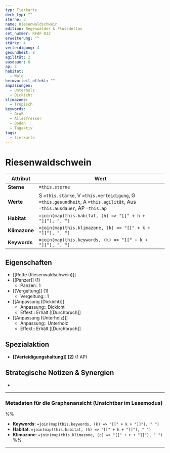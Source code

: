 ```yaml
---
typ: Tierkarte
deck_typ: ""
sterne: 3
name: Riesenwaldschwein
edition: Regenwälder & Flussdeltas
set_nummer: RFAF 012
erweiterung: ""
stärke: 4
verteidigung: 4
gesundheit: 8
agilität: 2
ausdauer: 6
ap: 2
habitat:
  - Wald
heimvorteil_effekt: ""
anpassungen:
  - Unterholz
  - Dickicht
klimazone:
  - Tropisch
keywords:
  - Groß
  - Allesfresser
  - Boden
  - Tagaktiv
tags:
  - tierkarte
---
```


# Riesenwaldschwein

| Attribut | Wert |
|---|---|
| **Sterne** | `=this.sterne` |
| **Werte** | S `=this.stärke`, V `=this.verteidigung`, G `=this.gesundheit`, A `=this.agilität`, Aus `=this.ausdauer`, AP `=this.ap` |
| **Habitat** | `=join(map(this.habitat, (h) => "[[" + h + "]]"), ", ")` |
| **Klimazone**| `=join(map(this.klimazone, (k) => "[[" + k + "]]"), ", ")` |
| **Keywords** | `=join(map(this.keywords, (k) => "[[" + k + "]]"), ", ")` |

## Eigenschaften

- [[Rotte (Riesenwaldschwein)]]
- [[Panzer]] (1)
	- Panzer:: 1
- [[Vergeltung]] (1)
	- Vergeltung:: 1
- [[Anpassung (Dickicht)]]
	- Anpassung:: Dickicht
	- Effekt:: Erhält [[Durchbruch]]
- [[Anpassung (Unterholz)]]
	- Anpassung:: Unterholz
	- Effekt:: Erhält [[Durchbruch]]



## Spezialaktion

- **[[Verteidigungshaltung]] (2)** (1 AP)

## Strategische Notizen & Synergien

-

---
### Metadaten für die Graphenansicht (Unsichtbar im Lesemodus)
%%
- **Keywords**: `=join(map(this.keywords, (k) => "[[" + k + "]]"), " ")`
- **Habitat**: `=join(map(this.habitat, (h) => "[[" + h + "]]"), " ")`
- **Klimazone**: `=join(map(this.klimazone, (c) => "[[" + c + "]]"), " ")`
%%
---